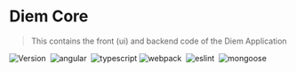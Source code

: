 <!-- markdownlint-disable MD033 -->
# Diem Core

> This contains the front (ui) and backend code of the Diem Application

<img alt="Version" src="https://img.shields.io/badge/dynamic/json?label=diem%20core&query=version&prefix=v&url=https://raw.githubusercontent.com/IBM/diem/main/applications/diem-core/package.json"/>&nbsp;&nbsp;<img alt="angular" src="https://img.shields.io/badge/dynamic/json?label=angular&query=$['devDependencies']['@angular/cli']&prefix=v&url=https://raw.githubusercontent.com/IBM/diem/main/applications/diem-core/package.json"/>&nbsp;&nbsp;<img alt="typescript" src="https://img.shields.io/badge/dynamic/json?label=typescript&query=$['devDependencies']['typescript']&prefix=v&url=https://raw.githubusercontent.com/IBM/diem/main/applications/diem-core/package.json"/>
<img alt="webpack" src="https://img.shields.io/badge/dynamic/json?label=webpack&query=$['devDependencies']['webpack']&prefix=v&url=https://raw.githubusercontent.com/IBM/diem/main/applications/diem-core/package.json"/>&nbsp;&nbsp;<img alt="eslint" src="https://img.shields.io/badge/dynamic/json?label=eslint&query=$['devDependencies']['eslint']&prefix=v&url=https://raw.githubusercontent.com/IBM/diem/main/applications/diem-core/package.json"/>&nbsp;&nbsp;<img alt="mongoose" src="https://img.shields.io/badge/dynamic/json?label=mongoose&query=$['dependencies']['mongoose']&prefix=v&url=https://raw.githubusercontent.com/IBM/diem/main/applications/diem-core/package.json"/>
